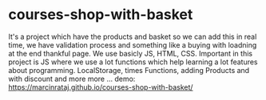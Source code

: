 # courses-shop-with-basket
It's a project which have the products and basket so we can add this in real time, we have validation process and something like a buying with loadning at the end thankful page.
We use basicly JS, HTML, CSS. Important in this project is JS where we use a lot functions which help learning a lot features about programming. LocalStorage, times Functions, adding Products and with discount and more more ...
demo: https://marcinrataj.github.io/courses-shop-with-basket/
